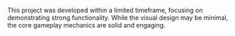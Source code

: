 This project was developed within a limited timeframe, focusing on demonstrating strong functionality. While the visual design may be minimal, the core gameplay mechanics are solid and engaging.